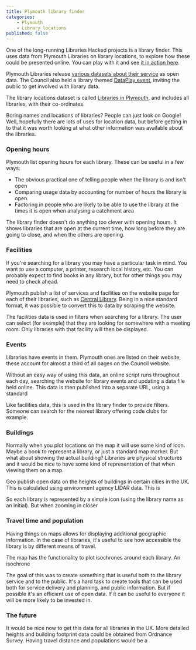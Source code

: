 ```yaml
---
title: Plymouth library finder
categories: 
    - Plymouth
    - Library locations
published: false
---
```


One of the long-running Libraries Hacked projects is a library finder. This uses data from Plymouth Libraries on library locations, to explore how these could be presented online. You can play with it and see [it in action here](https://plymouth.librarydata.uk).

Plymouth Libraries release [various datasets about their service](https://www.plymouth.gov.uk/libraries/aboutlibraryservice/librarydata) as open data. The Council also held a library themed [DataPlay event](http://www.dataplymouth.co.uk/articles/data-play-9-itinerary), inviting the public to get involved with library data.

The library locations dataset is called [Libraries in Plymouth](https://www.plymouth.gov.uk/sites/default/files/Plymouth%20library%20locations%2C%20opening%20hours%20and%20services_0.csv), and includes all libraries, with their co-ordinates.

Boring names and locations of libraries? People can just look on Google! Well, hopefully there are lots of uses for location data, but before getting in to that it was worth looking at what other information was available about the libraries.

### Opening hours

Plymouth list opening hours for each library. These can be useful in a few ways:

- The obvious practical one of telling people when the library is and isn't open
- Comparing usage data by accounting for number of hours the library is open.
- Factoring in people who are likely to be able to use the library at the times it is open when analysing a catchment area

The library finder doesn't do anything too clever with opening hours. It shows libraries that are open at the current time, how long before they are going to close, and when the others are opening. 




### Facilities

If you're searching for a library you may have a particular task in mind. You want to use a computer, a printer, research local history, etc. You can probably expect to find books in any library, but for other things you may need to check ahead.

Plymouth publish a list of services and facilities on the website page for each of their libraries, such as [Central Library](https://www.plymouth.gov.uk/libraries/findlibraryandopeninghours/centrallibrary). Being in a nice standard format, it was possible to convert this to data by scraping the website.

The facilities data is used in filters when searching for a library. The user can select (for example) that they are looking for somewhere with a meeting room. Only libraries with that facility will then be displayed.



### Events

Libraries have events in them. Plymouth ones are listed on their website, these account for almost a third of all pages on the Council website.

Without an easy way of using this data, an online script runs throughout each day, searching the website for library events and updating a data file held online. This data is then published into a separate URL, using a standard

Like facilities data, this is used in the library finder to provide filters. Someone can search for the nearest library offering code clubs for example.






### Buildings

Normally when you plot locations on the map it will use some kind of icon. Maybe a book to represent a library, or just a standard map marker. But what about showing the actual building? Libraries are physical structures and it would be nice to have some kind of representation of that when viewing them on a map.

Geo publish open data on the heights of buildings in certain cities in the UK. This is calculated using environment agency LIDAR data. This is 

So each library is represented by a simple icon (using the library name as an initial). But when zooming in closer

### Travel time and population

Having things on maps allows for displaying additional geographic information. In the case of libraries, it's useful to see how accessible the library is by different means of travel.

The map has the functionality to plot isochrones around each library. An isochrone 


The goal of this was to create something that is useful both to the library service and to the public. It's a hard task to create tools that can be used both for service delivery and planning, and public information. But if possible it's an efficient use of open data. If it can be useful to everyone it will be more likely to be invested in.

### The future

It would be nice now to get this data for all libraries in the UK. More detailed heights and building footprint data could be obtained from Ordnance Survey. Having travel distance and populations would be a 

<!--stackedit_data:
eyJoaXN0b3J5IjpbLTQwNjkwNDM2LC0xMDcwMjUwNzMyLDE0Nj
c0MjIyNzYsLTE2NzAzMzI3MjIsLTM1NDQ2OTE5NSw0NTQ2MTcy
OTJdfQ==
-->